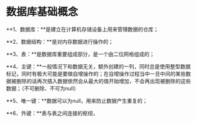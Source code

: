 # 数据库基础概念 #

**1、数据库：**是建立在计算机存储设备上用来管理数据的仓库；

**2、数据结构：**是对内存数据进行操作的；

**3、表：**是数据库重要组成部分，是一个由二位网格组成的；

**4、主键：**一般情况下和数据无关，额外创建的一列，同时总是使用整型数据标记，同时有极大可能是要做自增操作的；在自增操作过程当中一旦中间的某些数据被删除的话再次插入数据依然会从最大的值开始增加，不会再出现被删除的这些数据；（不可删除、不可为null）

**5、唯一键：**数据可以为null，用来防止数据产生重复的；

**6、外键：**表与表之间连接的枢纽，